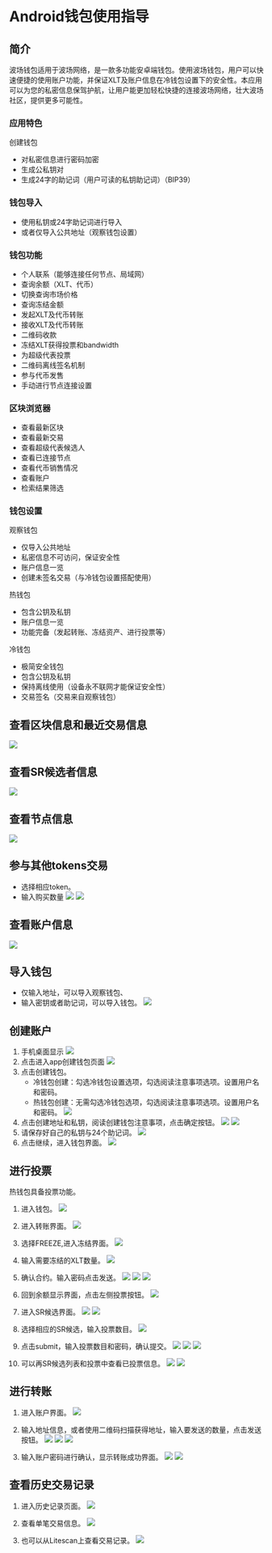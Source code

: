 # Android钱包使用指导

## 简介

波场钱包适用于波场网络，是一款多功能安卓端钱包。使用波场钱包，用户可以快速便捷的使用账户功能，并保证XLT及账户信息在冷钱包设置下的安全性。本应用可以为您的私密信息保驾护航，让用户能更加轻松快捷的连接波场网络，壮大波场社区，提供更多可能性。

### 应用特色
创建钱包
+ 对私密信息进行密码加密
+ 生成公私钥对
+ 生成24字的助记词（用户可读的私钥助记词）（BIP39）

### 钱包导入
+ 使用私钥或24字助记词进行导入
+ 或者仅导入公共地址（观察钱包设置）

### 钱包功能
+ 个人联系（能够连接任何节点、局域网）
+ 查询余额（XLT、代币）
+ 切换查询市场价格
+ 查询冻结金额
+ 发起XLT及代币转账
+ 接收XLT及代币转账
+ 二维码收款
+ 冻结XLT获得投票和bandwidth
+ 为超级代表投票
+ 二维码离线签名机制
+ 参与代币发售
+ 手动进行节点连接设置

### 区块浏览器
+ 查看最新区块
+ 查看最新交易
+ 查看超级代表候选人
+ 查看已连接节点
+ 查看代币销售情况
+ 查看账户
+ 检索结果筛选

### 钱包设置

观察钱包
+ 仅导入公共地址
+ 私密信息不可访问，保证安全性
+ 账户信息一览
+ 创建未签名交易（与冷钱包设置搭配使用）

热钱包
+ 包含公钥及私钥
+ 账户信息一览
+ 功能完备（发起转账、冻结资产、进行投票等）

冷钱包
+ 极简安全钱包
+ 包含公钥及私钥
+ 保持离线使用（设备永不联网才能保证安全性）
+ 交易签名（交易来自观察钱包）

## 查看区块信息和最近交易信息
![](https://raw.githubusercontent.com/litetokens/Documentation/master/images/Wallet_for_Android/查看相关信息/区块和交易信息.png)

## 查看SR候选者信息
![](https://raw.githubusercontent.com/litetokens/Documentation/master/images/Wallet_for_Android/查看相关信息/查看SP候选信息.png)

## 查看节点信息
![](https://raw.githubusercontent.com/litetokens/Documentation/master/images/Wallet_for_Android/查看相关信息/查看节点信息.png)

## 参与其他tokens交易
   + 选择相应token。
   + 输入购买数量
![](https://raw.githubusercontent.com/litetokens/Documentation/master/images/Wallet_for_Android/查看相关信息/查看token信息.png)
![](https://raw.githubusercontent.com/ybhgenius/Documentation/master/images/Wallet_for_Android/查看相关信息/选择购买数量.png)

## 查看账户信息
![](https://raw.githubusercontent.com/litetokens/Documentation/master/images/Wallet_for_Android/查看相关信息/查看账户信息.png)

## 导入钱包
+ 仅输入地址，可以导入观察钱包、
+ 输入密钥或者助记词，可以导入钱包。
![](https://raw.githubusercontent.com/litetokens/Documentation/master/images/Wallet_for_Android/倒入钱包/导入钱包.png)

## 创建账户

1. 手机桌面显示
![](https://raw.githubusercontent.com/litetokens/Documentation/master/images/Wallet_for_Android/创建钱包账户/1.桌面显示.png)
2. 点击进入app创建钱包页面
![](https://raw.githubusercontent.com/litetokens/Documentation/master/images/Wallet_for_Android/创建钱包账户/2.点击app之后的界面.jpg)
3. 点击创建钱包。  
    + 冷钱包创建：勾选冷钱包设置选项，勾选阅读注意事项选项。设置用户名和密码。
    + 热钱包创建：无需勾选冷钱包选项，勾选阅读注意事项选项。设置用户名和密码。
![](https://raw.githubusercontent.com/litetokens/Documentation/master/images/Wallet_for_Android/创建钱包账户/3.设置用户名和密码.png)  
4. 点击创建地址和私钥，阅读创建钱包注意事项，点击确定按钮。
![](https://raw.githubusercontent.com/litetokens/Documentation/master/images/Wallet_for_Android/创建钱包账户/4.png)
![](https://raw.githubusercontent.com/ybhgenius/Documentation/master/images/Wallet_for_Android/创建钱包账户/6.png)
5. 请保存好自己的私钥与24个助记词。
![](https://raw.githubusercontent.com/litetokens/Documentation/master/images/Wallet_for_Android/创建钱包账户/7.钱包创建好之后的页面%20now%20we%20see%20here%20is%20a%20public%20address%20%2Cprivate%20key%20and%2024%20words%20recovery%20phrase.jpg)
6. 点击继续，进入钱包界面。
![](https://raw.githubusercontent.com/ybhgenius/Documentation/master/images/Wallet_for_Android/创建钱包账户/8.创建号钱包之后下滑页面找到continue按钮.jpg)

## 进行投票

热钱包具备投票功能。

1. 进入钱包。
![](https://raw.githubusercontent.com/litetokens/Documentation/master/images/Wallet_for_Android/投票/1.余额TP带宽显示界面.png)
2. 进入转账界面。
![](https://raw.githubusercontent.com/litetokens/Documentation/master/images/Wallet_for_Android/投票/2.点击右侧的转账界面.png)
3. 选择FREEZE,进入冻结界面。
![](https://raw.githubusercontent.com/litetokens/Documentation/master/images/Wallet_for_Android/投票/3.freeze页面.png)
4. 输入需要冻结的XLT数量。
![](https://raw.githubusercontent.com/litetokens/Documentation/master/images/Wallet_for_Android/投票/4.在freeze%20amount%20输入栏中键入希望冻结的XLT数量，然后点击freeze按钮，注，拥有多少冻结XLT就拥有多少投票权.jpg)
5. 确认合约。输入密码点击发送。
![](https://raw.githubusercontent.com/litetokens/Documentation/master/images/Wallet_for_Android/投票/5.确认合约.png)
![](https://raw.githubusercontent.com/litetokens/Documentation/master/images/Wallet_for_Android/投票/6输入密码点击发送.png)
![](https://raw.githubusercontent.com/litetokens/Documentation/master/images/Wallet_for_Android/投票/7.发送成功.png)  

6. 回到余额显示界面，点击左侧投票按钮。
![](https://raw.githubusercontent.com/litetokens/Documentation/master/images/Wallet_for_Android/投票/9.点击投票按钮.png)
7. 进入SR候选界面。
![](https://raw.githubusercontent.com/litetokens/Documentation/master/images/Wallet_for_Android/投票/10.点击投票按钮之后进入超级代表候选人list页面，candidates一栏下显示的是所有待投票竞选的SR候选人.jpg)
![](https://raw.githubusercontent.com/litetokens/Documentation/master/images/Wallet_for_Android/投票/11.此为your%20votes页面下的显示情况，因为我们还没有对任何一个SR候选节点进行投票，所以列表中空空如也.png)
8. 选择相应的SR候选，输入投票数目。
![](https://raw.githubusercontent.com/litetokens/Documentation/master/images/Wallet_for_Android/投票/12.我们回到candidates一栏，任意选择一个SR候选人进行投票演示，以list中首个系节点为例，注，candidates%20list%20的排列是以票数多少为顺序.jpg)
9. 点击submit，输入投票数目和密码，确认提交。
![](https://raw.githubusercontent.com/litetokens/Documentation/master/images/Wallet_for_Android/投票/13.输入希望为此节点投出的票数.jpg)
![](https://raw.githubusercontent.com/litetokens/Documentation/master/images/Wallet_for_Android/投票/14.点击submit%20votes之后要求输入账户密码进行确认投票.jpg)
![](https://raw.githubusercontent.com/litetokens/Documentation/master/images/Wallet_for_Android/投票/16.png)
10. 可以再SR候选列表和投票中查看已投票信息。
![](https://raw.githubusercontent.com/litetokens/Documentation/master/images/Wallet_for_Android/投票/17.为此候选人投过票后此候选人右侧显示你为其透过的票数.jpg)
![](https://raw.githubusercontent.com/litetokens/Documentation/master/images/Wallet_for_Android/投票/18.这个时候我们可以看到在your%20votes一栏中与投票前不同的是出现了我们为其投过票的SR候选人信息.jpg)
## 进行转账

1. 进入账户界面。
![](https://raw.githubusercontent.com/litetokens/Documentation/master/images/Wallet_for_Android/转出和转入/转入/1.显示余额界面.png)

2. 输入地址信息，或者使用二维码扫描获得地址，输入要发送的数量，点击发送按钮。
![](https://raw.githubusercontent.com/litetokens/Documentation/master/images/Wallet_for_Android/转出和转入/转入/3.点击右侧转账按钮后出现的界面（默认停留在send也就是转出XLT时的操作页面）可以通过在to一栏输入转入地址也可以点击右侧的二维码小标志，打开二维码扫描页面.png)
![](https://raw.githubusercontent.com/litetokens/Documentation/master/images/Wallet_for_Android/转出和转入/转入/4.点击receive后显示自己的钱包地址和二维码性质的地址，可供转出账户进行输入和scan，待转出账户操作完毕后，点击左上角返回箭头进行余额查看.jpg)
![](https://raw.githubusercontent.com/litetokens/Documentation/master/images/Wallet_for_Android/转出和转入/转出/6.输入希望转入的额度点击send.png)
3. 输入账户密码进行确认，显示转账成功界面。
![](https://raw.githubusercontent.com/litetokens/Documentation/master/images/Wallet_for_Android/转出和转入/转出/7.点击send之后需要输入账户密码进行确认.png)
![](https://raw.githubusercontent.com/litetokens/Documentation/master/images/Wallet_for_Android/转出和转入/转出/9.png)

## 查看历史交易记录

1. 进入历史记录页面。
![](https://raw.githubusercontent.com/litetokens/Documentation/master/images/Wallet_for_Android/历史记录/1.进入历史记录界面.png)

2. 查看单笔交易信息。
![](https://raw.githubusercontent.com/litetokens/Documentation/master/images/Wallet_for_Android/历史记录/2.查看单笔交易信息.png)

3. 也可以从Litescan上查看交易记录。
![](https://raw.githubusercontent.com/litetokens/Documentation/master/images/Wallet_for_Android/历史记录/3.litescan上查看记录.png)